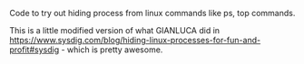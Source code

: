 Code to try out hiding process from linux commands like ps, top commands.

This is a little modified version of what GIANLUCA did in https://www.sysdig.com/blog/hiding-linux-processes-for-fun-and-profit#sysdig - which is pretty awesome.
